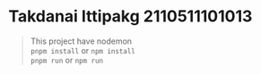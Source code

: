 # Takdanai Ittipakg 2110511101013

>This project have nodemon
><br>
> `pnpm install` or `npm install`
> <br>
> `pnpm run` or `npm run`